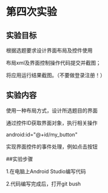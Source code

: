# 第四次实验
## 实验目标
根据选题要求设计界面布局及控件使用

布局xml及界面控制操作代码提交并截图；

将应用运行结果截图。（不要做登录注册！）

## 实验内容
使用一种布局方式，设计所选题目的界面

通过控件ID获取界面对象，执行相关操作

android:id="@+id/my_button"

实现界面控件的事件处理，例如点击按钮

##实验步骤

1.在电脑上Android Studio编写代码

2.代码编写完成后，打开git bush
